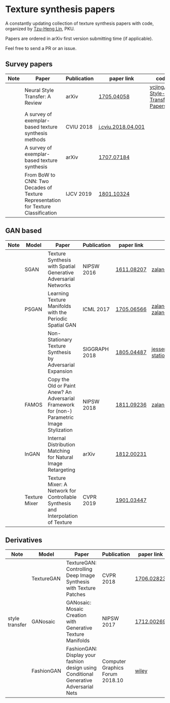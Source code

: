 # Texture synthesis papers

A constantly updating collection of texture synthesis papers with code, organized by [Tzu-Heng Lin](https://lzhbrian.me), PKU.

Papers are ordered in arXiv first version submitting time (if applicable).

Feel free to send a PR or an issue.



## Survey papers

| Note | Paper                                                        | Publication | paper link                                                   | code link                                                    |
| ---- | ------------------------------------------------------------ | ----------- | ------------------------------------------------------------ | ------------------------------------------------------------ |
|      | Neural Style Transfer: A Review                              | arXiv       | [1705.04058](https://arxiv.org/abs/1705.04058)               | [ycjing/Neural-Style-Transfer-Papers](https://github.com/ycjing/Neural-Style-Transfer-Papers) |
|      | A survey of exemplar-based texture synthesis methods         | CVIU 2018   | [j.cviu.2018.04.001](https://doi.org/10.1016/j.cviu.2018.04.001) |                                                              |
|      | A survey of exemplar-based texture synthesis                 | arXiv       | [1707.07184](https://arxiv.org/abs/1707.07184)               |                                                              |
|      | From BoW to CNN: Two Decades of Texture Representation for Texture Classification | IJCV 2019   | [1801.10324](https://arxiv.org/abs/1801.10324)               |                                                              |





## GAN based

| Note | Model         | Paper                                                        | Publication   | paper link                                     | code link                                                    |
| ---- | ------------- | ------------------------------------------------------------ | ------------- | ---------------------------------------------- | ------------------------------------------------------------ |
|      | SGAN          | Texture Synthesis with Spatial Generative Adversarial Networks | NIPSW 2016    | [1611.08207](https://arxiv.org/abs/1611.08207) | [zalandoresearch/spatial_gan](https://github.com/zalandoresearch/spatial_gan) |
|      | PSGAN         | Learning Texture Manifolds with the Periodic Spatial GAN     | ICML 2017     | [1705.06566](https://arxiv.org/abs/1705.06566) | [zalandoresearch/psgan](https://github.com/zalandoresearch/psgan), [zalandoresearch/famos](https://github.com/zalandoresearch/famos) |
|      |               | Non-Stationary Texture Synthesis by Adversarial Expansion    | SIGGRAPH 2018 | [1805.04487](https://arxiv.org/abs/1805.04487) | [jessemelpolio/non-stationary_texture_syn](https://github.com/jessemelpolio/non-stationary_texture_syn) |
|      | FAMOS         | Copy the Old or Paint Anew? An Adversarial Framework for (non-) Parametric Image Stylization | NIPSW 2018    | [1811.09236](https://arxiv.org/abs/1811.09236) | [zalandoresearch/famos](https://github.com/zalandoresearch/famos) |
|      | InGAN         | Internal Distribution Matching for Natural Image Retargeting | arXiv         | [1812.00231](https://arxiv.org/abs/1812.00231) |                                                              |
|      | Texture Mixer | Texture Mixer: A Network for Controllable Synthesis and Interpolation of Texture | CVPR 2019     | [1901.03447](https://arxiv.org/abs/1901.03447) |                                                              |





## Derivatives

| Note           | Model      | Paper                                                        | Publication                     | paper link                                                   | code link                                                    |
| -------------- | ---------- | ------------------------------------------------------------ | ------------------------------- | ------------------------------------------------------------ | ------------------------------------------------------------ |
|                | TextureGAN | TextureGAN: Controlling Deep Image Synthesis with Texture Patches | CVPR 2018                       | [1706.02823](https://arxiv.org/abs/1706.02823)               | [janesjanes/Pytorch-TextureGAN](https://github.com/janesjanes/Pytorch-TextureGAN) |
| style transfer | GANosaic   | GANosaic: Mosaic Creation with Generative Texture Manifolds  | NIPSW 2017                      | [1712.00269](https://arxiv.org/abs/1712.00269)               | [ubergmann/ganosaic](https://github.com/ubergmann/ganosaic)  |
|                | FashionGAN | FashionGAN: Display your fashion design using Conditional Generative Adversarial Nets | Computer Graphics Forum 2018.10 | [wiley](https://onlinelibrary.wiley.com/doi/abs/10.1111/cgf.13552) |                                                              |





